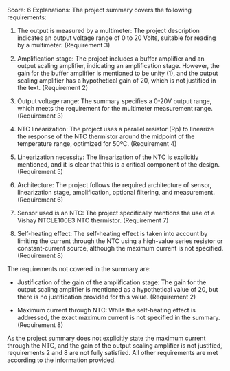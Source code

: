 Score: 6
Explanations: 
The project summary covers the following requirements:

1. The output is measured by a multimeter: The project description indicates an output voltage range of 0 to 20 Volts, suitable for reading by a multimeter. (Requirement 3)

2. Amplification stage: The project includes a buffer amplifier and an output scaling amplifier, indicating an amplification stage. However, the gain for the buffer amplifier is mentioned to be unity (1), and the output scaling amplifier has a hypothetical gain of 20, which is not justified in the text. (Requirement 2)

3. Output voltage range: The summary specifies a 0-20V output range, which meets the requirement for the multimeter measurement range. (Requirement 3)

4. NTC linearization: The project uses a parallel resistor (Rp) to linearize the response of the NTC thermistor around the midpoint of the temperature range, optimized for 50ºC. (Requirement 4)

5. Linearization necessity: The linearization of the NTC is explicitly mentioned, and it is clear that this is a critical component of the design. (Requirement 5)

6. Architecture: The project follows the required architecture of sensor, linearization stage, amplification, optional filtering, and measurement. (Requirement 6)

7. Sensor used is an NTC: The project specifically mentions the use of a Vishay NTCLE100E3 NTC thermistor. (Requirement 7)

8. Self-heating effect: The self-heating effect is taken into account by limiting the current through the NTC using a high-value series resistor or constant-current source, although the maximum current is not specified. (Requirement 8)

The requirements not covered in the summary are:

- Justification of the gain of the amplification stage: The gain for the output scaling amplifier is mentioned as a hypothetical value of 20, but there is no justification provided for this value. (Requirement 2)

- Maximum current through NTC: While the self-heating effect is addressed, the exact maximum current is not specified in the summary. (Requirement 8)

As the project summary does not explicitly state the maximum current through the NTC, and the gain of the output scaling amplifier is not justified, requirements 2 and 8 are not fully satisfied. All other requirements are met according to the information provided.